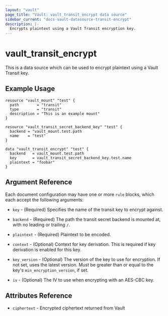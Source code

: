 ```yaml
---
layout: "vault"
page_title: "Vault: vault_transit_encrypt data source"
sidebar_current: "docs-vault-datasource-transit-encrypt"
description: |-
  Encrypts plaintext using a Vault Transit encryption key.
---
```


# vault\_transit\_encrypt

This is a data source which can be used to encrypt plaintext using a Vault Transit key.

## Example Usage

```hcl
resource "vault_mount" "test" {
  path        = "transit"
  type        = "transit"
  description = "This is an example mount"
}

resource "vault_transit_secret_backend_key" "test" {
  backend = "vault_mount.test.path
  name    = "test"
}

data "vault_transit_encrypt" "test" {
  backend   = vault_mount.test.path
  key       = vault_transit_secret_backend_key.test.name
  plaintext = "foobar"
}
```

## Argument Reference

Each document configuration may have one or more `rule` blocks, which each accept the following arguments:

* `key` - (Required) Specifies the name of the transit key to encrypt against.

* `backend` - (Required) The path the transit secret backend is mounted at, with no leading or trailing `/`.

* `plaintext` - (Required) Plaintext to be encoded.

* `context` - (Optional) Context for key derivation. This is required if key derivation is enabled for this key.

* `key_version` - (Optional) The version of the key to use for encryption. If not set, uses the latest version. Must be greater than or equal to the key's `min_encryption_version`, if set.

* `iv` - (Optional) The IV to use when encrypting with an AES-CBC key.

## Attributes Reference

* `ciphertext` - Encrypted ciphertext returned from Vault
